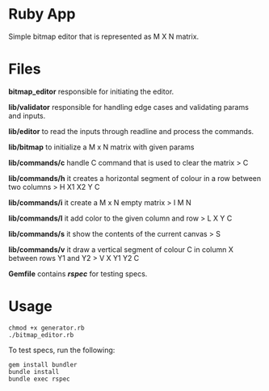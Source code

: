 # Ruby App

Simple bitmap editor that is represented as M X N matrix.

# Files

**bitmap_editor** responsible for initiating the editor.

**lib/validator** responsible for handling edge cases and validating params and inputs.

**lib/editor** to read the inputs through readline and process the commands.

**lib/bitmap** to initialize a M x N matrix with given params

**lib/commands/c** handle C command that is used to clear the matrix > C

**lib/commands/h** it creates a horizontal segment of colour in a row between two columns > H X1 X2 Y C

**lib/commands/i** it create a M x N empty matrix > I M N

**lib/commands/l** it add color to the given column and row > L X Y C

**lib/commands/s** it show the contents of the current canvas > S

**lib/commands/v** it draw a vertical segment of colour C in column X between rows Y1 and Y2 > V X Y1 Y2 C

**Gemfile** contains ***rspec*** for testing specs.

# Usage

    chmod +x generator.rb
    ./bitmap_editor.rb

To test specs, run the following:

    gem install bundler
    bundle install
    bundle exec rspec